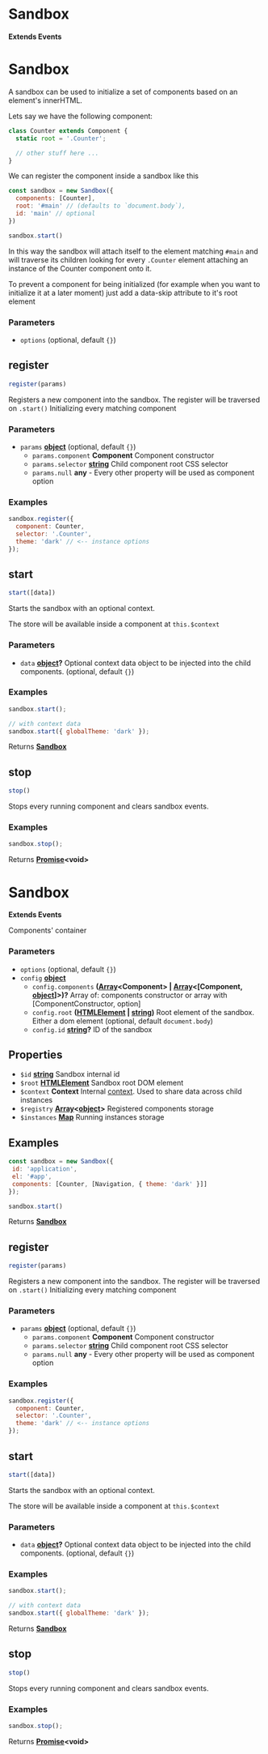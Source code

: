 <!-- Generated by documentation.js. Update this documentation by updating the source code. -->

# Sandbox

**Extends Events**

# Sandbox

A sandbox can be used to initialize a set of components based on an element's innerHTML.

Lets say we have the following component:

```js
class Counter extends Component {
  static root = '.Counter';

  // other stuff here ...
}
```

We can register the component inside a sandbox like this

```js
const sandbox = new Sandbox({
  components: [Counter],
  root: '#main' // (defaults to `document.body`),
  id: 'main' // optional
})

sandbox.start()
```

In this way the sandbox will attach itself to the element matching `#main` and will traverse its children
looking for every `.Counter` element attaching an instance of the Counter component onto it.

To prevent a component for being initialized (for example when you want to initialize it at a later moment)
just add a data-skip attribute to it's root element

### Parameters

-   `options`   (optional, default `{}`)

## register

```js
register(params)
```

Registers a new component into the sandbox. The register will be traversed on `.start()`
Initializing every matching component

### Parameters

-   `params` **[object][1]**  (optional, default `{}`)
    -   `params.component` **Component** Component constructor
    -   `params.selector` **[string][2]** Child component root CSS selector
    -   `params.null` **any** -   Every other property will be used as component option

### Examples

```javascript
sandbox.register({
  component: Counter,
  selector: '.Counter',
  theme: 'dark' // <-- instance options
});
```

## start

```js
start([data])
```

Starts the sandbox with an optional context.

The store will be available inside a component at `this.$context`

### Parameters

-   `data` **[object][1]?** Optional context data object to be injected into the child components. (optional, default `{}`)

### Examples

```javascript
sandbox.start();

// with context data
sandbox.start({ globalTheme: 'dark' });
```

Returns **[Sandbox][3]** 

## stop

```js
stop()
```

Stops every running component and clears sandbox events.

### Examples

```javascript
sandbox.stop();
```

Returns **[Promise][4]&lt;void>** 

# Sandbox

**Extends Events**

Components' container

### Parameters

-   `options`   (optional, default `{}`)
-   `config` **[object][1]** 
    -   `config.components` **([Array][5]&lt;Component> | [Array][5]&lt;\[Component, [object][1]]>)?** Array of: components constructor or array with [ComponentConstructor, option]
    -   `config.root` **([HTMLElement][6] \| [string][2])** Root element of the sandbox. Either a dom element (optional, default `document.body`)
    -   `config.id` **[string][2]?** ID of the sandbox

## Properties

-   `$id` **[string][2]** Sandbox internal id
-   `$root` **[HTMLElement][6]** Sandbox root DOM element
-   `$context` **Context** Internal [context][7]. Used to share data across child instances
-   `$registry` **[Array][5]&lt;[object][1]>** Registered components storage
-   `$instances` **[Map][8]** Running instances storage

## Examples

```javascript
const sandbox = new Sandbox({
 id: 'application',
 el: '#app',
 components: [Counter, [Navigation, { theme: 'dark' }]]
});

sandbox.start()
```

Returns **[Sandbox][3]** 

## register

```js
register(params)
```

Registers a new component into the sandbox. The register will be traversed on `.start()`
Initializing every matching component

### Parameters

-   `params` **[object][1]**  (optional, default `{}`)
    -   `params.component` **Component** Component constructor
    -   `params.selector` **[string][2]** Child component root CSS selector
    -   `params.null` **any** -   Every other property will be used as component option

### Examples

```javascript
sandbox.register({
  component: Counter,
  selector: '.Counter',
  theme: 'dark' // <-- instance options
});
```

## start

```js
start([data])
```

Starts the sandbox with an optional context.

The store will be available inside a component at `this.$context`

### Parameters

-   `data` **[object][1]?** Optional context data object to be injected into the child components. (optional, default `{}`)

### Examples

```javascript
sandbox.start();

// with context data
sandbox.start({ globalTheme: 'dark' });
```

Returns **[Sandbox][3]** 

## stop

```js
stop()
```

Stops every running component and clears sandbox events.

### Examples

```javascript
sandbox.stop();
```

Returns **[Promise][4]&lt;void>** 

[1]: https://developer.mozilla.org/docs/Web/JavaScript/Reference/Global_Objects/Object

[2]: https://developer.mozilla.org/docs/Web/JavaScript/Reference/Global_Objects/String

[3]: #sandbox

[4]: https://developer.mozilla.org/docs/Web/JavaScript/Reference/Global_Objects/Promise

[5]: https://developer.mozilla.org/docs/Web/JavaScript/Reference/Global_Objects/Array

[6]: https://developer.mozilla.org/docs/Web/HTML/Element

[7]: /packages/application/api/context/

[8]: https://developer.mozilla.org/docs/Web/JavaScript/Reference/Global_Objects/Map

